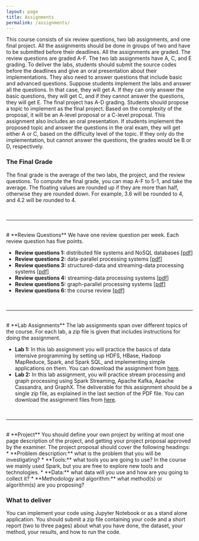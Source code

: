 ```yaml
---
layout: page
title: Assignments 
permalink: /assignments/
---
```

This course consists of six review questions, two lab assignments, and one final project. All the assignments should be done in groups of two and have to be submitted before their deadlines.
All the assignments are graded. The review questions are graded A-F. The two lab assignments have A, C, and E grading. To deliver the labs, students should submit the source codes before the deadlines and
give an oral presentation about their implementations. They also need to answer questions that include basic and advanced questions. Suppose students implement the labs and answer all the questions. In that case,
they will get A. If they can only answer the basic questions, they will get C, and if they cannot answer the questions, they will get E. The final project has A-D grading. Students should propose a topic
to implement as the final project. Based on the complexity of the proposal, it will be an A-level proposal or a C-level proposal. This assignment also includes an oral presentation. If students implement
the proposed topic and answer the questions in the oral exam, they will get either A or C, based on the difficulty level of the topic. If they only do the implementation, but cannot answer the
questions, the grades would be B or D, respectively.

### The Final Grade
The final grade is the average of the two labs, the project, and the review questions. To compute the final grade, you can map A-F to 5-1, and take the average. The floating values are rounded up if they are more than
half, otherwise they are rounded down. For example, 3.6 will be rounded to 4, and 4.2 will be rounded to 4.

<br>
<hr>
<br>
# **Review Questions**
We have one review question per week. Each review question has five points.

* **Review questions 1:** distributed file systems and NoSQL databases [[pdf](/assignments/review_questions1.pdf)]
* **Review questions 2:** data-parallel processing systems [[pdf](/assignments/review_questions2.pdf)]
* **Review questions 3:** structured-data and streaming-data processing systems [[pdf](/assignments/review_questions3.pdf)]
* **Review questions 4:** streaming-data processing systems [[pdf](/assignments/review_questions4.pdf)]
* **Review questions 5:** graph-parallel processing systems [[pdf](/assignments/review_questions5.pdf)]
* **Review questions 6:** the course review [[pdf](/assignments/review_questions6.pdf)]

<br>
<hr>
<br>
# **Lab Assignments**
The lab assignments span over different topics of the course. For each lab, a zip file is given that includes instructions for doing the assignment.

* **Lab 1:** In this lab assignment you will practice the basics of data intensive programming by setting up HDFS, HBase, Hadoop MapReduce, Spark, and Spark SQL, and implementing simple applications on them. 
You can download the assignment from [here](https://www.dropbox.com/s/sthoengau6ahi0y/ID2221-lab1-2020.zip?dl=0).
* **Lab 2:** In this lab assignment, you will practice stream processing and graph processing using Spark Streaming, Apache Kafka, Apache Cassandra, and GraphX. The deliverable for this assignment should be
a single zip file, as explained in the last section of the PDF file. You can download the assignment files from [here](https://www.dropbox.com/s/eq780f3fzh9cbrc/ID2221-lab2-2020.zip?dl=0).

<br>
<hr>
<br>
# **Project**
You should define your own project by writing at most one page description of the project, and getting your project proposal approved by the examiner. The project proposal should cover the following headings:
* **Problem description:** what is the problem that you will be investigating?
* **Tools:** what tools you are going to use? In the course we mainly used Spark, but you are free to explore new tools and technologies.
* **Data:** what data will you use and how are you going to collect it? 
* **Methodology and algorithm:** what method(s) or algorithm(s) are you proposing? 

### What to deliver
You can implement your code using Jupyter Notebook or as a stand alone application. You should submit a zip file containing your code and a short report (two to three pages) about what you have done, the dataset, your method, your results, and how to run the code.
